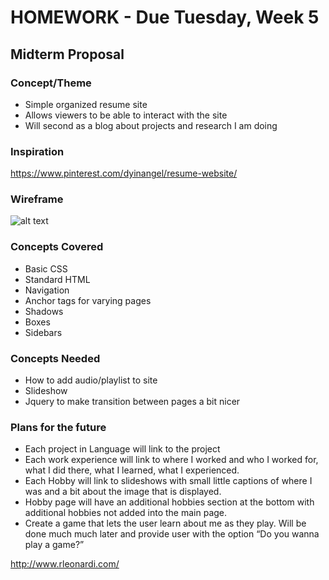 # HOMEWORK - Due Tuesday, Week 5

## Midterm Proposal

### Concept/Theme

* Simple organized resume site
* Allows viewers to be able to interact with the site
* Will second as a blog about projects and research I am doing

### Inspiration

https://www.pinterest.com/dyinangel/resume-website/

### Wireframe

![alt text](https://github.com/MahindraPersaud/Intro-to-Web-Development/blob/master/Homework/Week_4/img/wireframe.png "Home Page")

### Concepts Covered

* Basic CSS
* Standard HTML
 * Navigation
 * Anchor tags for varying pages
 * Shadows
 * Boxes
 * Sidebars

### Concepts Needed

* How to add audio/playlist to site
* Slideshow
* Jquery to make transition between pages a bit nicer

### Plans for the future

* Each project in Language will link to the project
* Each work experience will link to where I worked and who I worked for, what I did there, what I learned, what I experienced.
* Each Hobby will link to slideshows with small little captions of where I was and a bit about the image that is displayed. 
* Hobby page will have an additional hobbies section at the bottom with additional hobbies not added into the main page.
* Create a game that lets the user learn about me as they play. Will be done much much later and provide user with the option “Do you wanna play a game?”

http://www.rleonardi.com/